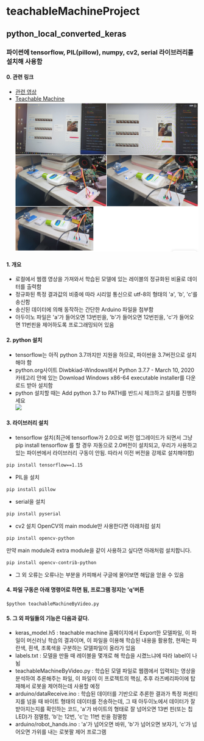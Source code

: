 # teachableMachineProject

## python_local_converted_keras  

### 파이썬에 tensorflow, PIL(pillow), numpy, cv2, serial 라이브러리를 설치해 사용함  

#### 0. 관련 링크  
- [관련 영상](https://photos.app.goo.gl/G8MU8mmxGLo6pj2D9)  
- [Teachable Machine](https://teachablemachine.withgoogle.com/)  
![](https://github.com/mtinet/teachableMachineProject/blob/master/image/example.png?raw=true)  

#### 1. 개요  
- 로컬에서 웹캠 영상을 가져와서 학습된 모델에 있는 레이블의 정규화된 비율로 데이터를 출력함  
- 정규화된 특정 결과값의 비중에 따라 시리얼 통신으로 utf-8의 형태의 'a', 'b', 'c'를 송신함  
- 송신된 데이터에 의해 동작하는 간단한 Arduino 파일을 첨부함  
- 아두이노 파일은 'a'가 들어오면 13번핀을, 'b'가 들어오면 12번핀을, 'c'가 들어오면 11번핀을 제어하도록 프로그래밍되어 있음  

#### 2. python 설치  
- tensorflow는 아직 python 3.7까지만 지원을 하므로, 파이썬을 3.7버전으로 설치해야 함  
- python.org사이트 Diwbkiad-Windows에서 Python 3.7.7 - March 10, 2020 카테고리 안에 있는 Download Windows x86-64 executable installer를 다운로드 받아 설치함  
- python 설치할 때는 Add python 3.7 to PATH를 반드시 체크하고 설치를 진행하세요  
![](https://miro.medium.com/max/1308/1*2b0JT1QLGfkzYIoofh9VEA.png)  

#### 3. 라이브러리 설치  
- tensorflow 설치(최근에 tensorflow가 2.0으로 버전 업그레이드가 되면서 그냥 pip install tensorflow 를 할 경우 자동으로 2.0버전이 설치되고, 우리가 사용하고 있는 파이썬에서 라이브러리 구동이 안됨. 따라서 이전 버전을 강제로 설치해야함)  
```{.python} 
pip install tensorflow==1.15
```
- PIL을 설치  
```{.python} 
pip install pillow 
```
- serial을 설치
```{.python} 
pip install pyserial
```
- cv2 설치
OpenCV의 main module만 사용한다면 아래처럼 설치
```{.python} 
pip install opencv-python
```
만약 main module과 extra module을 같이 사용하고 싶다면 아래처럼 설치합니다.
```{.python} 
pip install opencv-contrib-python  
```
- 그 외 오류는 오류나는 부분을 카피해서 구글에 물어보면 해답을 얻을 수 있음  
 
 
#### 4. 파일 구동은 아래 명령어로 하면 됨, 프로그램 정지는 'q'버튼  
```{.python}  
$python teachableMachineByVideo.py  
```  

#### 5. 그 외 파일들의 기능은 다음과 같다.  
- keras_model.h5 : teachable machine 홈페이지에서 Export한 모델파일, 이 파일이 머신러닝 학습의 결과이며, 이 파일을 이용해 학습된 내용을 활용함, 현재는 파란색, 흰색, 초록색을 구분하는 모델파일이 올라가 있음  
- labels.txt : 모델을 만들 때 레이블을 몇개로 해 학습을 시켰느냐에 따라 label이 나뉨  
- teachableMachineByVideo.py : 학습된 모델 파일로 웹캠에서 입력되는 영상을 분석하여 추론해주는 파일, 이 파일이 이 프로젝트의 핵심, 추후 라즈베리파이에 탑재해서 로봇을 제어하는데 사용할 예정  
- arduino/dataReceive.ino : 학습된 데이터를 기반으로 추론한 결과가 특정 퍼센티지를 넘을 때 바이트 형태의 데이터를 전송하는데, 그 때 아두이노에서 데이터가 잘 받아지는지를 확인하는 코드, 'a'가 바이트의 형태로 잘 넘어오면 13번 핀(또는 칩LED)가 점멸함, 'b'는 12번, 'c'는 11번 핀을 점멸함  
- arduino/robot_hands.ino : 'a'가 넘어오면 바위, 'b'가 넘어오면 보자기, 'c'가 넘어오면 가위를 내는 로봇팔 제어 프로그램  
